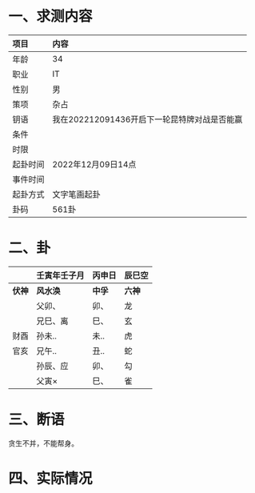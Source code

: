 # 一、求测内容

| 项目     | 内容                                         |
| :------- | :------------------------------------------- |
| 年龄     | 34                                           |
| 职业     | IT                                           |
| 性别     | 男                                           |
| 策项     | 杂占                                         |
| 钥语     | 我在202212091436开启下一轮昆特牌对战是否能赢 |
| 条件     |                                              |
| 时限     |                                              |
| 起卦时间 | 2022年12月09日14点                           |
| 事件时间 |                                              |
| 起卦方式 | 文字笔画起卦                                 |
| 卦码     | 561卦                                        |

# 二、卦

|                | 壬寅年壬子月     | 丙申日         | 辰巳空         |
| :------------- | :--------------- | :------------- | :------------- |
| **伏神** | **风水涣** | **中孚** | **六神** |
|                | 父卯、           | 卯、           | 龙             |
|                | 兄巳、离         | 巳、           | 玄             |
| 财酉           | 孙未..           | 未..           | 虎             |
| 官亥           | 兄午..           | 丑..           | 蛇             |
|                | 孙辰、应         | 卯、           | 勾             |
|                | 父寅×           | 巳、           | 雀             |

# 三、断语

贪生不并，不能帮身。

# 四、实际情况
